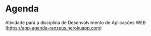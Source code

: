 # Agenda
Atividade para a disciplina de Desenvolvimento de Aplicações WEB (https://app-agenda-ranzeus.herokuapp.com)
